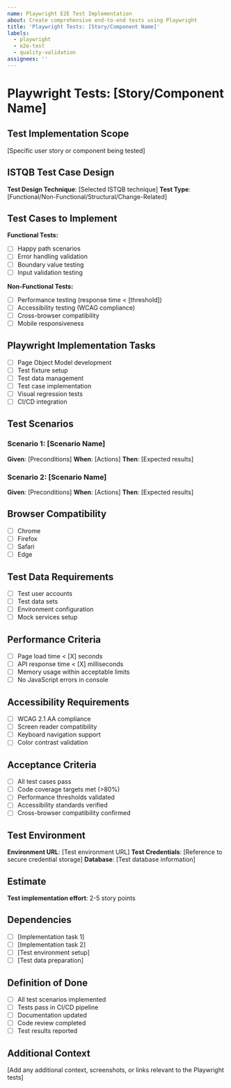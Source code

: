 ```yaml
---
name: Playwright E2E Test Implementation
about: Create comprehensive end-to-end tests using Playwright
title: 'Playwright Tests: [Story/Component Name]'
labels: 
  - playwright
  - e2e-test
  - quality-validation
assignees: ''
---
```


# Playwright Tests: [Story/Component Name]

## Test Implementation Scope

[Specific user story or component being tested]

## ISTQB Test Case Design

**Test Design Technique**: [Selected ISTQB technique]
**Test Type**: [Functional/Non-Functional/Structural/Change-Related]

## Test Cases to Implement

**Functional Tests:**

- [ ] Happy path scenarios
- [ ] Error handling validation
- [ ] Boundary value testing
- [ ] Input validation testing

**Non-Functional Tests:**

- [ ] Performance testing (response time < [threshold])
- [ ] Accessibility testing (WCAG compliance)
- [ ] Cross-browser compatibility
- [ ] Mobile responsiveness

## Playwright Implementation Tasks

- [ ] Page Object Model development
- [ ] Test fixture setup
- [ ] Test data management
- [ ] Test case implementation
- [ ] Visual regression tests
- [ ] CI/CD integration

## Test Scenarios

### Scenario 1: [Scenario Name]

**Given**: [Preconditions]
**When**: [Actions]
**Then**: [Expected results]

### Scenario 2: [Scenario Name]

**Given**: [Preconditions]
**When**: [Actions]
**Then**: [Expected results]

## Browser Compatibility

- [ ] Chrome
- [ ] Firefox
- [ ] Safari
- [ ] Edge

## Test Data Requirements

- [ ] Test user accounts
- [ ] Test data sets
- [ ] Environment configuration
- [ ] Mock services setup

## Performance Criteria

- [ ] Page load time < [X] seconds
- [ ] API response time < [X] milliseconds
- [ ] Memory usage within acceptable limits
- [ ] No JavaScript errors in console

## Accessibility Requirements

- [ ] WCAG 2.1 AA compliance
- [ ] Screen reader compatibility
- [ ] Keyboard navigation support
- [ ] Color contrast validation

## Acceptance Criteria

- [ ] All test cases pass
- [ ] Code coverage targets met (>80%)
- [ ] Performance thresholds validated
- [ ] Accessibility standards verified
- [ ] Cross-browser compatibility confirmed

## Test Environment

**Environment URL**: [Test environment URL]
**Test Credentials**: [Reference to secure credential storage]
**Database**: [Test database information]

## Estimate

**Test implementation effort**: 2-5 story points

## Dependencies

- [ ] [Implementation task 1]
- [ ] [Implementation task 2]
- [ ] [Test environment setup]
- [ ] [Test data preparation]

## Definition of Done

- [ ] All test scenarios implemented
- [ ] Tests pass in CI/CD pipeline
- [ ] Documentation updated
- [ ] Code review completed
- [ ] Test results reported

## Additional Context

[Add any additional context, screenshots, or links relevant to the Playwright tests]
